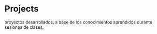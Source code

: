 # Projects
proyectos desarrollados, a base de los conocimientos aprendidos durante sesiones de clases.
